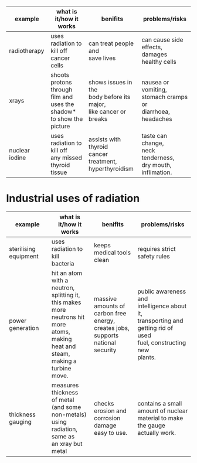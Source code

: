 
| example        | what is it/how it works                                                        | benifits                                                               | problems/risks                                                    |
| -------------- | ------------------------------------------------------------------------------ | ---------------------------------------------------------------------- | ----------------------------------------------------------------- |
| radiotherapy   | uses radiation to kill off<br>cancer cells                                     | can treat people and<br>save lives                                     | can cause side effects,<br>damages healthy cells                  |
| xrays          | shoots protons through<br>film and uses the <br>shadow* to show the<br>picture | shows issues in the<br>body before its major,<br>like cancer or breaks | nausea or vomiting,<br>stomach cramps or<br>diarrhoea, headaches  |
| nuclear iodine | uses radiation to kill off<br>any missed thyroid tissue                        | assists with thyroid<br>cancer treatment, <br>hyperthyroidism          | taste can change,<br>neck tenderness, <br>dry mouth, inflimation. |

# Industrial uses of radiation

| example               | what is it/how it works                                                                                                                               | benifits                                                                                        | problems/risks                                                                                                                      |
| --------------------- | ----------------------------------------------------------------------------------------------------------------------------------------------------- | ----------------------------------------------------------------------------------------------- | ----------------------------------------------------------------------------------------------------------------------------------- |
| sterilising equipment | uses radiation to kill<br>bacteria                                                                                                                    | keeps medical tools clean                                                                       | requires strict safety rules                                                                                                        |
| power generation      | hit an atom with a <br>neutron, splitting it,<br>this makes more <br>neutrons hit more<br>atoms, making <br>heat and steam,<br>making a turbine move. | massive amounts of <br>carbon free energy, <br>creates jobs, <br>supports national <br>security | public awareness and <br>intelligence about it, <br>transporting and <br>getting rid of used <br>fuel, constructing new <br>plants. |
| thickness gauging     | measures thickness<br>of metal (and some<br>non-metals) using<br>radiation, same as <br>an xray but metal                                             | checks erosion and <br>corrosion damage<br>easy to use.                                         | contains a small <br>amount of nuclear<br>material to make<br>the gauge actually work.                                              |

